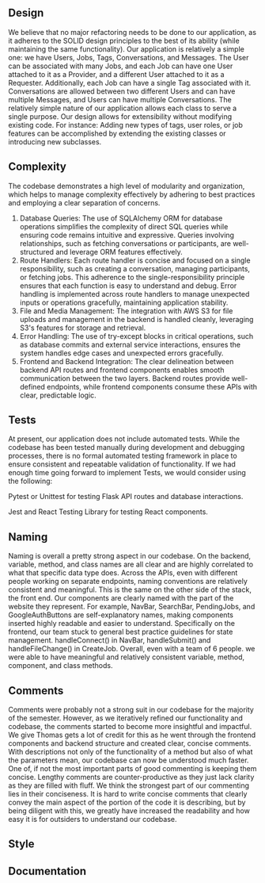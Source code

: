 ## Design
We believe that no major refactoring needs to be done to our application, as it adheres to the SOLID design principles to the best of its ability (while maintaining the same functionality). Our application is relatively a simple one: we have Users, Jobs, Tags, Conversations, and Messages. The User can be associated with many Jobs, and each Job can have one User attached to it as a Provider, and a different User attached to it as a Requester. Additionally, each Job can have a single Tag associated with it. Conversations are allowed between two different Users and can have multiple Messages, and Users can have multiple Conversations. The relatively simple nature of our application allows each class to serve a single purpose. Our design allows for extensibility without modifying existing code. For instance: Adding new types of tags, user roles, or job features can be accomplished by extending the existing classes or introducing new subclasses.

## Complexity
The codebase demonstrates a high level of modularity and organization, which helps to manage complexity effectively by adhering to best practices and employing a clear separation of concerns.

1. Database Queries: The use of SQLAlchemy ORM for database operations simplifies the complexity of direct SQL queries while ensuring code remains intuitive and expressive. Queries involving relationships, such as fetching conversations or participants, are well-structured and leverage ORM features effectively.
2. Route Handlers: Each route handler is concise and focused on a single responsibility, such as creating a conversation, managing participants, or fetching jobs. This adherence to the single-responsibility principle ensures that each function is easy to understand and debug. Error handling is implemented across route handlers to manage unexpected inputs or operations gracefully, maintaining application stability.
3. File and Media Management: The integration with AWS S3 for file uploads and management in the backend is handled cleanly, leveraging S3's features for storage and retrieval. 
4. Error Handling: The use of try-except blocks in critical operations, such as database commits and external service interactions, ensures the system handles edge cases and unexpected errors gracefully. 
5. Frontend and Backend Integration: The clear delineation between backend API routes and frontend components enables smooth communication between the two layers. Backend routes provide well-defined endpoints, while frontend components consume these APIs with clear, predictable logic.

## Tests
At present, our application does not include automated tests. While the codebase has been tested manually during development and debugging processes, there is no formal automated testing framework in place to ensure consistent and repeatable validation of functionality. If we had enough time going forward to implement Tests, we would consider using the following:

Pytest or Unittest for testing Flask API routes and database interactions.

Jest and React Testing Library for testing React components.

## Naming
Naming is overall a pretty strong aspect in our codebase. On the backend, variable, method, and class names are all clear and are highly correlated to what that specific data type does. Across the APIs, even with different people working on separate endpoints, naming conventions are relatively consistent and meaningful. This is the same on the other side of the stack, the front end. Our components are clearly named with the part of the website they represent. For example, NavBar, SearchBar, PendingJobs, and GoogleAuthButtons are self-explanatory names, making components inserted highly readable and easier to understand. Specifically on the frontend, our team stuck to general best practice guidelines for state management. handleConnect() in NavBar, handleSubmit() and handleFileChange() in CreateJob. Overall, even with a team of 6 people. we were able to have meaningful and relatively consistent variable, method, component, and class methods.

## Comments
Comments were probably not a strong suit in our codebase for the majority of the semester. However, as we iteratively refined our functionality and codebase, the comments started to become more insightful and impactful. We give Thomas gets a lot of credit for this as he went through the frontend components and backend structure and created clear, concise comments. With descriptions not only of the functionality of a method but also of what the parameters mean, our codebase can now be understood much faster. One of, if not the most important parts of good commenting is keeping them concise. Lengthy comments are counter-productive as they just lack clarity as they are filled with fluff. We think the strongest part of our commenting lies in their conciseness. It is hard to write concise comments that clearly convey the main aspect of the portion of the code it is describing, but by being diligent with this, we greatly have increased the readability and how easy it is for outsiders to understand our codebase.

## Style

## Documentation
